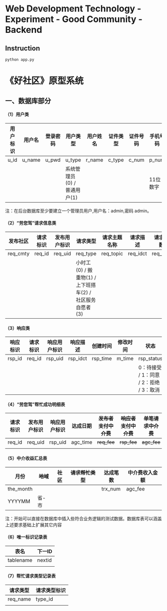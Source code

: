 # Web Development Technology - Experiment - Good Community - Backend
## Instruction
```
python app.py
```

# 《好社区》原型系统
## 一、数据库部分

#### （1）用户类

| 用户标识 | 用户名 | 登录密码 | 用户类型                    | 用户姓名 | 证件类型 | 证件号码 | 手机号码 | 用户级别         | 用户简介 | 注册城市 | 注册社区 | 注册时间 | 修改时间 |
| -------- | ------ | -------- | --------------------------- | -------- | -------- | -------- | -------- | ---------------- | -------- | -------- | -------- | -------- | -------- |
| u_id     | u_name | u_pwd    | u_type                      | r_name   | c_type   | c_num    | p_num    | u_level          | u_idct   | r_city   | r_cmty   | r_time   | m_time   |
|          |        |          | 系统管理员(0) / 普通用户(1) |          |          |          | 11位数字 | VIP(0) / 一般(1) |          |          |          |          |          |

注：在后台数据库至少要建立一个管理员用户,用户名：admin,密码 admin。 

#### （2）“劳您驾”请求信息类

| 发布社区 | 请求标识 | 发布用户标识 | 请求类型                                                  | 请求主题名称 | 请求描述 | 请求人数 | 请求结束日期 | 请求介绍照片 | 创建时间 | 修改时间 | 状态                                              |
| -------- | -------- | ------------ | --------------------------------------------------------- | ------------ | -------- | -------- | ------------ | ------------ | -------- | -------- | ------------------------------------------------- |
| req_cmty | req_id   | req_uid      | req_type                                                  | req_topic    | req_idct | req_nop  | end_time     | req_photo    | req_time | m_time   | req_status                                        |
|          |          |              | 小时工(0) / 搬重物(1) / 上下班搭车(2) / 社区服务自愿者(3) |              |          |          |              | 可空         |          |          | 已完成(0) / 待响应(1) / 已取消(2) / 到期未达成(3) |

#### （3）响应类

| 响应标识 | 请求标识 | 响应用户标识 | 响应描述 | 创建时间 | 修改时间 | 状态                                    |
| -------- | -------- | ------------ | -------- | -------- | -------- | --------------------------------------- |
| rsp_id   | req_id   | rsp_uid      | rsp_idct | rsp_time | m_time   | rsp_status                              |
|          |          |              |          |          |          | 0：待接受 / 1：同意 / 2：拒绝 / 3：取消 |

#### （4）“劳您驾”帮忙成功明细表

| 请求标识 | 发布用户标识 | 响应用户标识 | 达成日期 | ~~发布者支付中介费~~ | ~~响应者支付中介费~~ | ~~单笔请求中介费~~ |
| -------- | ------------ | ------------ | -------- | -------------------- | -------------------- | ------------------ |
| req_id   | req_uid      | rsp_uid      | agc_time | ~~req_fee~~          | ~~rsp_fee~~          | ~~agc_fee~~        |
|          |              |              |          |                      |                      |                    |

#### （5）中介收益汇总表

| 月份      | ~~地域~~ | ~~社区~~ | ~~请求帮忙类型~~ | 达成笔数 | 中介费收入金额 |
| --------- | -------- | -------- | ---------------- | -------- | -------------- |
| the_month |          |          |                  | trx_num  | agc_fee        |
| YYYYMM    | 省-市    |          |                  |          |                |

注：开始可以直接在数据库中插入些符合业务逻辑的测试数据。数据库表可以涵盖上述要求基础上扩展其它内容	

#### （6）唯一标识记录表

| 表名      | 下一ID |
| --------- | ------ |
| tablename | nextid |
|           |        |

#### （7）帮忙请求类型记录表

| 请求类型 | 请求类型标识 |
| -------- | ------------ |
| req_name | type_id      |
|          |              |

#### 
